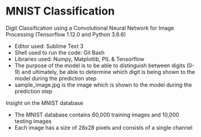# MNIST Classification
Digit Classification using a Convolutional Neural Network for Image Processing (Tensorflow 1.12.0 and Python 3.6.6)

- Editor used: Sublime Text 3
- Shell used to run the code: Git Bash
- Libraries used: Numpy, Matplotlib, PIL & Tensorflow
- The purpose of the model is to be able to distinguish between digits (0-9) and ultimately, be able to determine which digit is being shown to the model during the prediction step
- sample_image.jpg is the image which is shown to the model during the prediction step

Insight on the MNIST database 
- The MNIST database contains 60,000 training images and 10,000 testing images
- Each image has a size of 28x28 pixels and consists of a single channel
